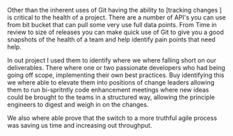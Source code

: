 Other than the inherent uses of Git having the ability to [tracking changes ] is critical to the health of a project. There are a number of API's you can use from bit bucket that can pull some very use full data points. From Time in review to size of releases you can make quick use of Git to give you a good snapshots of the health of a team and help identify pain points that need help.

In out project I used them to identify where we where falling short on our deliverables. There where one or two passionate developers who had being going off scope, implementing their own best practices. Buy identifying this we where able to elevate them into positions of change leaders allowing them to run bi-spritntly code enhancement meetings where new ideas could be brought to the teams in a structured way, allowing the principle engineers to digest and weigh in on the changes. 

We also where able prove that the switch to a more truthful agile process was saving us time and increasing out throughput.
